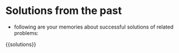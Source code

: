 # Solutions from the past
- following are your memories about successful solutions of related problems:

{{solutions}}
